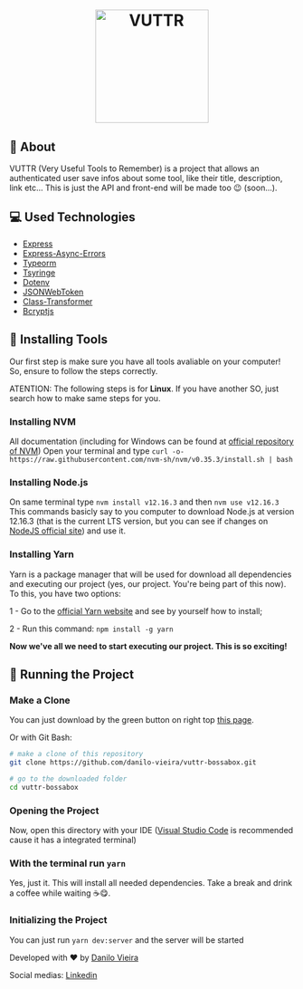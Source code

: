 <h1 align="center" >
  <img src="https://ik.imagekit.io/danilovieira/VUTTR-logo_tR2231Tnj.svg" alt="VUTTR" width="200">
</h1>

## 📝 About

VUTTR (Very Useful Tools to Remember) is a project that allows an authenticated user save infos about some tool, like their title, description, link etc...
This is just the API and front-end will be made too 😉 (soon...).

## 💻 Used Technologies

- [Express](https://expressjs.com/pt-br/)
- [Express-Async-Errors](https://www.npmjs.com/package/express-async-errors)
- [Typeorm](https://typeorm.io/#/)
- [Tsyringe](https://github.com/microsoft/tsyringe)
- [Dotenv](https://www.npmjs.com/package/dotenv)
- [JSONWebToken](https://jwt.io/)
- [Class-Transformer](https://github.com/typestack/class-transformer)
- [Bcryptjs](https://www.npmjs.com/package/bcryptjs)

## 🤭 Installing Tools

Our first step is make sure you have all tools avaliable on your computer!
So, ensure to follow the steps correctly.

ATENTION: The following steps is for **Linux**. If you have another SO, just search how to make same steps for you.

### **Installing NVM**

  All documentation (including for Windows can be found at [official repository of NVM](https://github.com/nvm-sh/nvm#installing-and-updating))
  Open your terminal and type `curl -o- https://raw.githubusercontent.com/nvm-sh/nvm/v0.35.3/install.sh | bash`

### **Installing Node.js**

  On same terminal type `nvm install v12.16.3` and then `nvm use v12.16.3`
  This commands basicly say to you computer to download Node.js at version 12.16.3 (that is the current LTS version, but you can see if changes on [NodeJS official site](https://nodejs.org/en/)) and use it.

### **Installing Yarn**

  Yarn is a package manager that will be used for download all dependencies and executing our project (yes, our project. You're being part of this now).
  To this, you have two options:

  1 - Go to the [official Yarn website](https://yarnpkg.com/) and see by yourself how to install;

  2 - Run this command: `npm install -g yarn`

  **Now we've all we need to start executing our project. This is so exciting!**

## 🚀 **Running the Project**

### Make a Clone

  You can just download by the green button on right top [this page](https://github.com/danilo-vieira/vuttr-bossabox).

  Or with Git Bash:

  ```bash
  # make a clone of this repository
  git clone https://github.com/danilo-vieira/vuttr-bossabox.git

  # go to the downloaded folder
  cd vuttr-bossabox
  ```

### **Opening the Project**

  Now, open this directory with your IDE ([Visual Studio Code](https://code.visualstudio.com/) is recommended cause it has a integrated terminal)

### **With the terminal run `yarn`**

  Yes, just it. This will install all needed dependencies. Take a break and drink a coffee while waiting ☕😋.

### **Initializing the Project**

You can just run `yarn dev:server` and the server will be started

Developed with ❤ by [Danilo Vieira](https://github.com/danilo-vieira/)

Social medias:
[Linkedin](https://www.linkedin.com/in/vieira-danilo/)
